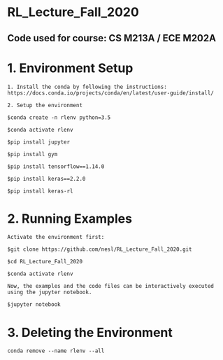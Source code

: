 # RL_Lecture_Fall_2020
## Code used for course: CS M213A / ECE M202A

# 1. Environment Setup

```
1. Install the conda by following the instructions:
https://docs.conda.io/projects/conda/en/latest/user-guide/install/

2. Setup the environment

$conda create -n rlenv python=3.5

$conda activate rlenv

$pip install jupyter

$pip install gym

$pip install tensorflow==1.14.0

$pip install keras==2.2.0

$pip install keras-rl

```


# 2. Running Examples
```
Activate the environment first:

$git clone https://github.com/nesl/RL_Lecture_Fall_2020.git

$cd RL_Lecture_Fall_2020

$conda activate rlenv

Now, the examples and the code files can be interactively executed using the jupyter notebook.

$jupyter notebook

```

# 3. Deleting the Environment
```
conda remove --name rlenv --all
```
